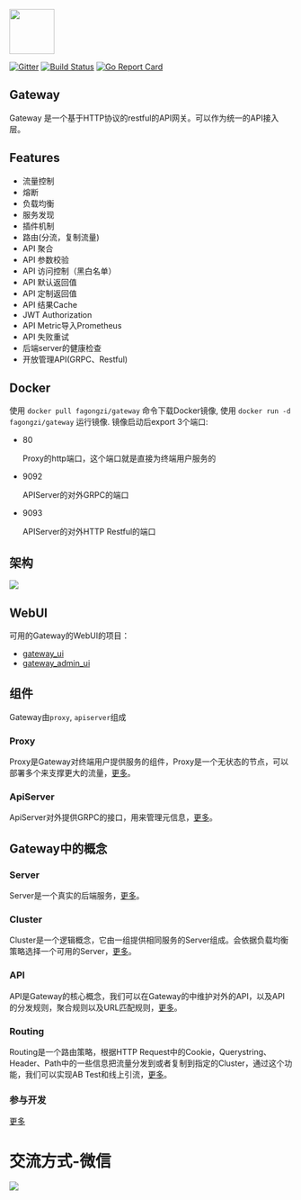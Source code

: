 <img src="./images/logo.png" height=80></img>

[![Gitter](https://badges.gitter.im/fagongzi/gateway.svg)](https://gitter.im/fagongzi/gateway?utm_source=badge&utm_medium=badge&utm_campaign=pr-badge)
[![Build Status](https://api.travis-ci.org/fagongzi/gateway.svg)](https://travis-ci.org/fagongzi/gateway)
[![Go Report Card](https://goreportcard.com/badge/github.com/fagongzi/gateway)](https://goreportcard.com/report/github.com/fagongzi/gateway)

Gateway
-------
Gateway 是一个基于HTTP协议的restful的API网关。可以作为统一的API接入层。

## Features
* 流量控制
* 熔断
* 负载均衡
* 服务发现
* 插件机制
* 路由(分流，复制流量)
* API 聚合
* API 参数校验
* API 访问控制（黑白名单）
* API 默认返回值
* API 定制返回值
* API 结果Cache
* JWT Authorization
* API Metric导入Prometheus
* API 失败重试
* 后端server的健康检查
* 开放管理API(GRPC、Restful)

## Docker
使用 `docker pull fagongzi/gateway` 命令下载Docker镜像, 使用 `docker run -d fagongzi/gateway` 运行镜像. 镜像启动后export 3个端口:

* 80

  Proxy的http端口，这个端口就是直接为终端用户服务的

* 9092

  APIServer的对外GRPC的端口

* 9093

  APIServer的对外HTTP Restful的端口

## 架构
![](./images/arch.png)

## WebUI
可用的Gateway的WebUI的项目：
* [gateway_ui](https://github.com/archfish/gateway_ui)
* [gateway_admin_ui](https://github.com/wilehos/gateway_admin_ui)

## 组件
Gateway由`proxy`, `apiserver`组成

### Proxy
Proxy是Gateway对终端用户提供服务的组件，Proxy是一个无状态的节点，可以部署多个来支撑更大的流量，[更多](./docs/proxy.md)。

### ApiServer
ApiServer对外提供GRPC的接口，用来管理元信息，[更多](./docs/apiserver.md)。

## Gateway中的概念
### Server
Server是一个真实的后端服务，[更多](./docs/server.md)。

### Cluster
Cluster是一个逻辑概念，它由一组提供相同服务的Server组成。会依据负载均衡策略选择一个可用的Server，[更多](./docs/cluster.md)。

### API
API是Gateway的核心概念，我们可以在Gateway的中维护对外的API，以及API的分发规则，聚合规则以及URL匹配规则，[更多](./docs/api.md)。

### Routing
Routing是一个路由策略，根据HTTP Request中的Cookie，Querystring、Header、Path中的一些信息把流量分发到或者复制到指定的Cluster，通过这个功能，我们可以实现AB Test和线上引流，[更多](./docs/routing.md)。

### 参与开发
[更多](./docs/build.md)

# 交流方式-微信
![](./images/qr.jpg)
